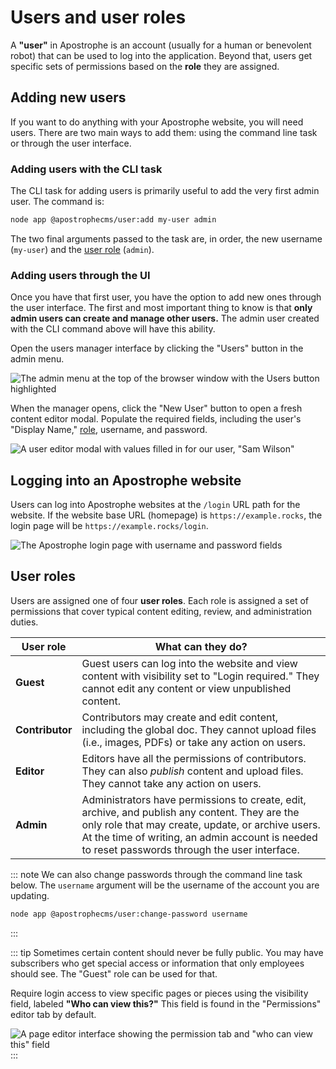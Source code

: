# Users and user roles

A **"user"** in Apostrophe is an account (usually for a human or benevolent robot) that can be used to log into the application. Beyond that, users get specific sets of permissions based on the **role** they are assigned.

## Adding new users

If you want to do anything with your Apostrophe website, you will need users. There are two main ways to add them: using the command line task or through the user interface.

### Adding users with the CLI task

The CLI task for adding users is primarily useful to add the very first admin user. The command is:

```bash
node app @apostrophecms/user:add my-user admin
```

The two final arguments passed to the task are, in order, the new username (`my-user`) and the [user role](#user-roles) (`admin`).

### Adding users through the UI

Once you have that first user, you have the option to add new ones through the user interface. The first and most important thing to know is that **only admin users can create and manage other users.** The admin user created with the CLI command above will have this ability.

Open the users manager interface by clicking the "Users" button in the admin menu.

![The admin menu at the top of the browser window with the Users button highlighted](/images/users-admin-bar.png)

When the manager opens, click the "New User" button to open a fresh content editor modal. Populate the required fields, including the user's "Display Name," [role](#user-roles), username, and password.

![A user editor modal with values filled in for our user, "Sam Wilson"](/images/users-editor.png)

## Logging into an Apostrophe website

Users can log into Apostrophe websites at the `/login` URL path for the website. If the website base URL (homepage) is `https://example.rocks`, the login page will be `https://example.rocks/login`.

![The Apostrophe login page with username and password fields](/images/users-login.png)

## User roles

Users are assigned one of four **user roles**. Each role is assigned a set of permissions that cover typical content editing, review, and administration duties.

| User role | What can they do? |
| --------- | ----------------- |
| **Guest** | Guest users can log into the website and view content with visibility set to "Login required." They cannot edit any content or view unpublished content. |
| **Contributor** | Contributors may create and edit content, including the global doc. They cannot upload files (i.e., images, PDFs) or take any action on users. |
| **Editor** | Editors have all the permissions of contributors. They can also *publish* content and upload files. They cannot take any action on users. |
| **Admin** | Administrators have permissions to create, edit, archive, and publish any content. They are the only role that may create, update, or archive users. At the time of writing, an admin account is needed to reset passwords through the user interface. |

::: note
We can also change passwords through the command line task below. The `username` argument will be the username of the account you are updating.

```bash
node app @apostrophecms/user:change-password username
```
:::

::: tip
Sometimes certain content should never be fully public. You may have subscribers who get special access or information that only employees should see. The "Guest" role can be used for that.

Require login access to view specific pages or pieces using the visibility field, labeled **"Who can view this?"** This field is found in the "Permissions" editor tab by default.

![A page editor interface showing the permission tab and "who can view this" field](/images/users-visibility.png)
:::